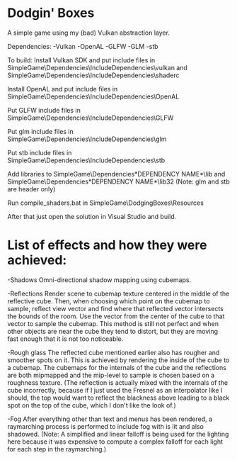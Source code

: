 # Dodgin' Boxes
A simple game using my (bad) Vulkan abstraction layer.

Dependencies:
-Vulkan
-OpenAL
-GLFW
-GLM
-stb


To build:
Install Vulkan SDK and put include files in SimpleGame\Dependencies\IncludeDependencies\vulkan and SimpleGame\Dependencies\IncludeDependencies\shaderc

Install OpenAL and put include files in SimpleGame\Dependencies\IncludeDependencies\OpenAL

Put GLFW include files in SimpleGame\Dependencies\IncludeDependencies\GLFW

Put glm include files in SimpleGame\Dependencies\IncludeDependencies\glm

Put stb include files in SimpleGame\Dependencies\IncludeDependencies\stb

Add libraries to SimpleGame\Dependencies\*DEPENDENCY NAME*\lib and SimpleGame\Dependencies\*DEPENDENCY NAME*\lib32 (Note: glm and stb are header only)

Run compile_shaders.bat in SimpleGame\DodgingBoxes\Resources

After that just open the solution in Visual Studio and build.



# List of effects and how they were achieved:
-Shadows
Omni-directional shadow mapping using cubemaps.

-Reflections
Render scene to cubemap texture centered in the middle of the reflective cube. Then, when choosing which point on the cubemap to sample, reflect view vector and find where that reflected vector intersects the bounds of the room. Use the vector from the center of the cube to that vector to sample the cubemap. This method is still not perfect and when other objects are near the cube they tend to distort, but they are moving fast enough that it is not too noticeable.

-Rough glass
The reflected cube mentioned earlier also has rougher and smoother spots on it. This is achieved by rendering the inside of the cube to a cubemap. The cubemaps for the internals of the cube and the reflections are both mipmapped and the mip-level to sample is chosen based on a roughness texture. (The reflection is actually mixed with the internals of the cube incorrectly, because if I just used the Fresnel as an interpolator like I should, the top would want to reflect the blackness above leading to a black spot on the top of the cube, which I don't like the look of.)

-Fog
After everything other than text and menus has been rendered, a raymarching process is performed to include fog with is lit and also shadowed. (Note: A simplified and linear falloff is being used for the lighting here because it was expensive to compute a complex falloff for each light for each step in the raymarching.)
